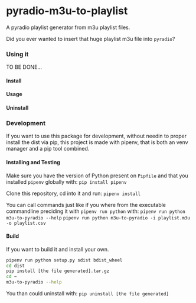 # pyradio-m3u-to-playlist

A pyradio playlist generator from m3u playlist files.

Did you ever wanted to insert that huge playlist m3u file into `pyradio`?

### Using it

TO BE DONE...

#### Install

#### Usage

#### Uninstall

### Development

If you want to use this package for development, without needin to proper
install the dist via pip, this project is made with pipenv, that is both an venv
manager and a pip tool combined.

#### Installing and Testing

Make sure you have the version of Python present on `Pipfile` and that you
installed `pipenv` globally with: `pip install pipenv`

Clone this repository, cd into it and run:
`pipenv install`

You can call commands just like if you where from the executable commandline
preciding it with `pipenv run python` with: `pipenv run python m3u-to-pyradio
--help` `pipenv run python m3u-to-pyradio -i playlist.m3u -o playlist.csv`

#### Build

If you want to build it and install your own.

```bash
pipenv run python setup.py sdist bdist_wheel
cd dist
pip install [the file generated].tar.gz
cd ~
m3u-to-pyradio --help
```

You than could uninstall with:
`pip uninstall [the file generated]`
